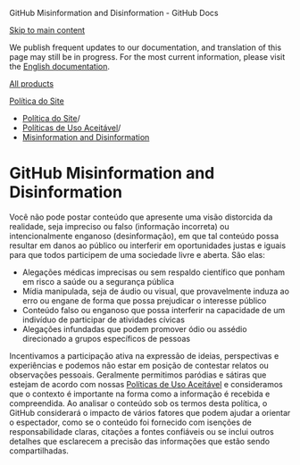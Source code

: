 GitHub Misinformation and Disinformation - GitHub Docs

[Skip to main content](#main-content)

We publish frequent updates to our documentation, and translation of this page may still be in progress. For the most current information, please visit the [English documentation](/en).

[All products](/pt)

[Política do Site](/pt/site-policy)

* [Política do Site](/pt/site-policy)/
* [Políticas de Uso Aceitável](/pt/site-policy/acceptable-use-policies)/
* [Misinformation and Disinformation](/pt/site-policy/acceptable-use-policies/github-misinformation-and-disinformation)

GitHub Misinformation and Disinformation
==========

Você não pode postar conteúdo que apresente uma visão distorcida da realidade, seja impreciso ou falso (informação incorreta) ou intencionalmente enganoso (desinformação), em que tal conteúdo possa resultar em danos ao público ou interferir em oportunidades justas e iguais para que todos participem de uma sociedade livre e aberta. São elas:

* Alegações médicas imprecisas ou sem respaldo científico que ponham em risco a saúde ou a segurança pública
* Mídia manipulada, seja de áudio ou visual, que provavelmente induza ao erro ou engane de forma que possa prejudicar o interesse público
* Conteúdo falso ou enganoso que possa interferir na capacidade de um indivíduo de participar de atividades cívicas
* Alegações infundadas que podem promover ódio ou assédio direcionado a grupos específicos de pessoas

Incentivamos a participação ativa na expressão de ideias, perspectivas e experiências e podemos não estar em posição de contestar relatos ou observações pessoais. Geralmente permitimos paródias e sátiras que estejam de acordo com nossas [Políticas de Uso Aceitável](/pt/site-policy/acceptable-use-policies/github-acceptable-use-policies) e consideramos que o contexto é importante na forma como a informação é recebida e compreendida. Ao analisar o conteúdo sob os termos desta política, o GitHub considerará o impacto de vários fatores que podem ajudar a orientar o espectador, como se o conteúdo foi fornecido com isenções de responsabilidade claras, citações a fontes confiáveis ou se inclui outros detalhes que esclarecem a precisão das informações que estão sendo compartilhadas.
